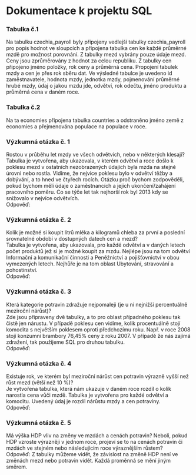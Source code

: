# Dokumentace k projektu SQL

### Tabulka č.1  
Na tabulku czechia_payroll byly připojeny vedlejší tabulky czechia_payroll pro popis hodnot ve sloupcích a připojena tabulka cen ke každé průměrné mzdě pro možnost porovnání. Z tabulky mezd vybrány pouze údaje mezd. Ceny jsou zprůměrovány z hodnot za celou republiku. Z tabulky cen připojeno jméno položky, rok ceny a průměrná cena. Propojení tabulek mzdy a cen je přes rok sběru dat. Ve výsledné tabulce je uvedeno id zaměstnavatele, hodnota mzdy, jednotka mzdy, pojmenování průměrné hrubé mzdy, údaj o jakou mzdu jde, odvětví, rok odečtu, jméno produktu a průměrná cena v daném roce.  

### Tabulka č.2  
Na ta economies připojena tabulka countries a odstraněno jméno země z economies a přejmenována populace na populace v roce.  

### Výzkumná otázka č. 1  
Rostou v průběhu let mzdy ve všech odvětvích, nebo v některých klesají?  
Tabulka je vytvořena, aby ukazovala, v kterém odvětví a roce došlo k poklesu mezd v ostatních nezobrazených údajích byla mzda na stejné úrovni nebo rostla. Vidíme, že nejvíce poklesu bylo v odvětví těžby a dobývání, a to hned ve čtyřech rocích. Otázku proč bychom zodpověděli, pokud bychom měli údaje o zaměstnancích a jejich ukončení/zahájení pracovního poměru. Co se týče let tak nejhorší rok byl 2013 kdy se snižovalo v nejvíce odvětvích.  
Odpověď:  


### Výzkumná otázka č. 2  
Kolik je možné si koupit litrů mléka a kilogramů chleba za první a poslední srovnatelné období v dostupných datech cen a mezd?  
Tabulka je vytvořena, aby ukazovala, pro každé odvětví a v daných letech počet produktů jež si je možné koupit za mzdu. Nejlépe jsou na tom odvětví Informační a komunikační činnosti a Peněžnictví a pojišťovnictví v obou vymezených letech. Nejhůře je na tom oblast Ubytování, stravování a pohostinství.  
Odpověď:  


### Výzkumná otázka č. 3  
Která kategorie potravin zdražuje nejpomaleji (je u ní nejnižší percentuálně meziroční nárůst)?  
Zde jsou připraveny dvě tabulky, a to pro oblast případného poklesu tak čistě jen nárustu. V případě poklesu cen vidíme, kolik procentuálně stojí komodita s největším poklesem oproti předchozímu roku. Např. v roce 2008 stojí konzumní brambory 76,45% ceny z roku 2007. V případě že nás zajímá zdražení, tak použijeme SQL pro druhou tabulku.  
Odpověď:  


### Výzkumná otázka č. 4  
Existuje rok, ve kterém byl meziroční nárůst cen potravin výrazně vyšší než růst mezd (větší než 10 %)?  
Je vytvořena tabulka, která nám ukazuje v daném roce rozdíl o kolik narostla cena vůči mzdě. Tabulka je vytvořena pro každé odvětví a komoditu. Uvedený údaj je rozdíl nárůstu mzdy a cen potraviny.  
Odpověď:  


### Výzkumná otázka č. 5  
Má výška HDP vliv na změny ve mzdách a cenách potravin? Neboli, pokud HDP vzroste výrazněji v jednom roce, projeví se to na cenách potravin či mzdách ve stejném nebo následujícím roce výraznějším růstem?  
Odpověď:
Z tabulky můžeme vidět, že závislost na změně HDP není ve změnách mezd nebo potravin vidět. Každá proměnná se mění jiným směrem.
